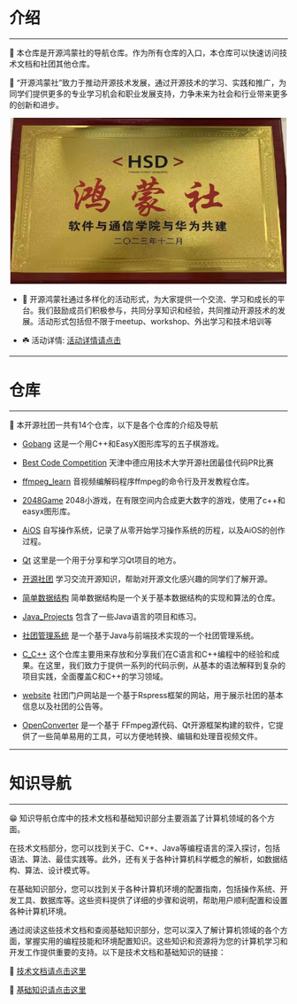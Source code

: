 # 介绍  

***

📢 本仓库是开源鸿蒙社的导航仓库。作为所有仓库的入口，本仓库可以快速访问技术文档和社团其他仓库。

🌟 “开源鸿蒙社”致力于推动开源技术发展，通过开源技术的学习、实践和推广，为同学们提供更多的专业学习机会和职业发展支持，力争未来为社会和行业带来更多的创新和进步。  


<div align="center"> <img src="./resource/image/logo.jpg" width = 500 height = 300 /> </div>


- 🚩 开源鸿蒙社通过多样化的活动形式，为大家提供一个交流、学习和成长的平台。我们鼓励成员们积极参与，共同分享知识和经验，共同推动开源技术的发展。活动形式包括但不限于meetup、workshop、外出学习和技术培训等

- ☘️ 活动详情: [活动详情请点击](./event/README.md)  

***

# 仓库  

***

📢 本开源社团一共有14个仓库，以下是各个仓库的介绍及导航

- [Gobang](https://gitee.com/TSGU-OSC/gobang)    这是一个用C++和EasyX图形库写的五子棋游戏。
  
- [Best Code Competition](https://gitee.com/TSGU-OSC/BCC)    天津中德应用技术大学开源社团最佳代码PR比赛
  
- [ffmpeg_learn](https://gitee.com/TSGU-OSC/ffmpeg_learn)    音视频编解码程序ffmpeg的命令行及开发教程仓库。
  
- [2048Game](https://gitee.com/TSGU-OSC/2048-game)    2048小游戏，在有限空间内合成更大数字的游戏，使用了c++和easyx图形库。 
  
- [AiOS](https://gitee.com/TSGU-OSC/ai-os)    自写操作系统，记录了从零开始学习操作系统的历程，以及AiOS的创作过程。

- [Qt](https://gitee.com/TSGU-OSC/qt)    这里是一个用于分享和学习Qt项目的地方。  

- [开源社团](https://gitee.com/TSGU-OSC/Root)    学习交流开源知识，帮助对开源文化感兴趣的同学们了解开源。

- [简单数据结构](https://gitee.com/TSGU-OSC/simple-data-structure)    简单数据结构是一个关于基本数据结构的实现和算法的仓库。

- [Java_Projects](https://gitee.com/TSGU-OSC/Java_Projects)    包含了一些Java语言的项目和练习。

- [社团管理系统](https://gitee.com/TSGU-OSC/management-system)    是一个基于Java与前端技术实现的一个社团管理系统。

- [C_C++](https://gitee.com/TSGU-OSC/C_)    这个仓库主要用来存放和分享我们在C语言和C++编程中的经验和成果。在这里，我们致力于提供一系列的代码示例，从基本的语法解释到复杂的项目实践，全面覆盖C和C++的学习领域。

- [website](https://gitee.com/TSGU-OSC/website)    社团门户网站是一个基于Rspress框架的网站，用于展示社团的基本信息以及社团的公告等。

- [OpenConverter](https://gitee.com/TSGU-OSC/OpenConverter)    是一个基于 FFmpeg源代码、Qt开源框架构建的软件，它提供了一些简单易用的工具，可以方便地转换、编辑和处理音视频文件。

***

# 知识导航  

***

😁 知识导航仓库中的技术文档和基础知识部分主要涵盖了计算机领域的各个方面。

在技术文档部分，您可以找到关于C、C++、Java等编程语言的深入探讨，包括语法、算法、最佳实践等。此外，还有关于各种计算机科学概念的解析，如数据结构、算法、设计模式等。

在基础知识部分，您可以找到关于各种计算机环境的配置指南，包括操作系统、开发工具、数据库等。这些资料提供了详细的步骤和说明，帮助用户顺利配置和设置各种计算机环境。

通过阅读这些技术文档和查阅基础知识部分，您可以深入了解计算机领域的各个方面，掌握实用的编程技能和环境配置知识。这些知识和资源将为您的计算机学习和开发工作提供重要的支持。以下是技术文档和基础知识的链接：


🌟 [技术文档请点击这里](./blog/README.md)


🚀 [基础知识请点击这里](./command/README.md)
